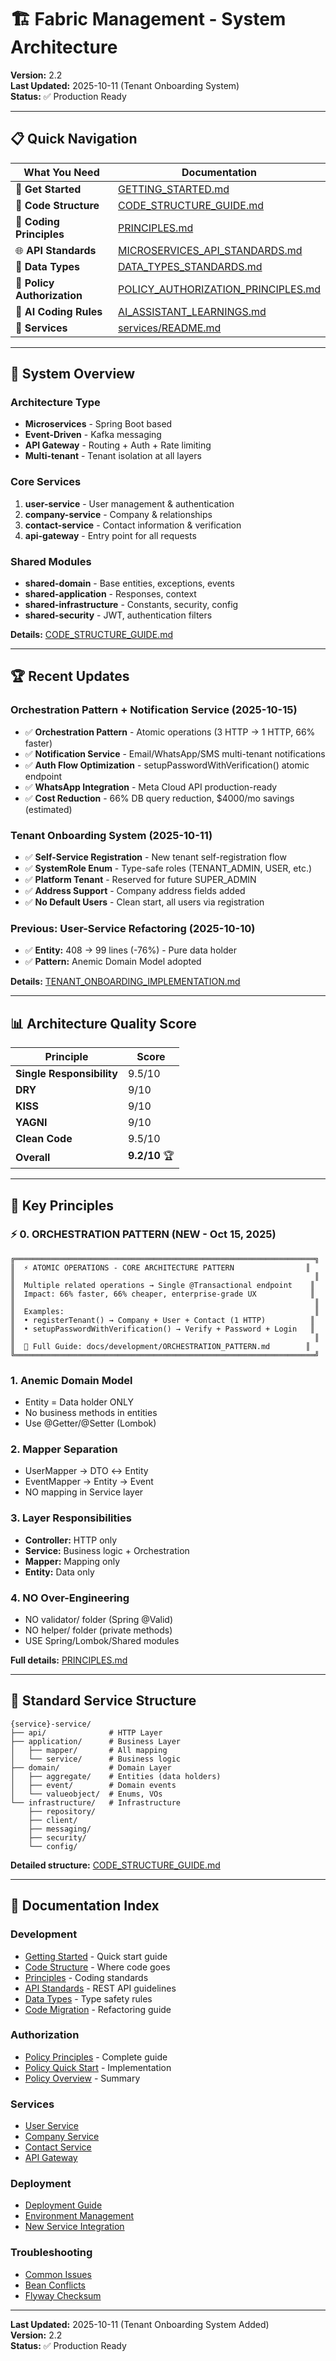 # 🏗️ Fabric Management - System Architecture

**Version:** 2.2  
**Last Updated:** 2025-10-11 (Tenant Onboarding System)  
**Status:** ✅ Production Ready

---

## 📋 Quick Navigation

| What You Need               | Documentation                                                                        |
| --------------------------- | ------------------------------------------------------------------------------------ |
| 🚀 **Get Started**          | [GETTING_STARTED.md](development/GETTING_STARTED.md)                                 |
| 📁 **Code Structure**       | [CODE_STRUCTURE_GUIDE.md](development/CODE_STRUCTURE_GUIDE.md)                       |
| 📖 **Coding Principles**    | [PRINCIPLES.md](development/PRINCIPLES.md)                                           |
| 🌐 **API Standards**        | [MICROSERVICES_API_STANDARDS.md](development/MICROSERVICES_API_STANDARDS.md)         |
| 🔢 **Data Types**           | [DATA_TYPES_STANDARDS.md](development/DATA_TYPES_STANDARDS.md)                       |
| 🔐 **Policy Authorization** | [POLICY_AUTHORIZATION_PRINCIPLES.md](development/POLICY_AUTHORIZATION_PRINCIPLES.md) |
| 🤖 **AI Coding Rules**      | [AI_ASSISTANT_LEARNINGS.md](AI_ASSISTANT_LEARNINGS.md)                               |
| 🔧 **Services**             | [services/README.md](services/README.md)                                             |

---

## 🎯 System Overview

### Architecture Type

- **Microservices** - Spring Boot based
- **Event-Driven** - Kafka messaging
- **API Gateway** - Routing + Auth + Rate limiting
- **Multi-tenant** - Tenant isolation at all layers

### Core Services

1. **user-service** - User management & authentication
2. **company-service** - Company & relationships
3. **contact-service** - Contact information & verification
4. **api-gateway** - Entry point for all requests

### Shared Modules

- **shared-domain** - Base entities, exceptions, events
- **shared-application** - Responses, context
- **shared-infrastructure** - Constants, security, config
- **shared-security** - JWT, authentication filters

**Details:** [CODE_STRUCTURE_GUIDE.md](development/CODE_STRUCTURE_GUIDE.md)

---

## 🏆 Recent Updates

### Orchestration Pattern + Notification Service (2025-10-15)

- ✅ **Orchestration Pattern** - Atomic operations (3 HTTP → 1 HTTP, 66% faster)
- ✅ **Notification Service** - Email/WhatsApp/SMS multi-tenant notifications
- ✅ **Auth Flow Optimization** - setupPasswordWithVerification() atomic endpoint
- ✅ **WhatsApp Integration** - Meta Cloud API production-ready
- ✅ **Cost Reduction** - 66% DB query reduction, $4000/mo savings (estimated)

### Tenant Onboarding System (2025-10-11)

- ✅ **Self-Service Registration** - New tenant self-registration flow
- ✅ **SystemRole Enum** - Type-safe roles (TENANT_ADMIN, USER, etc.)
- ✅ **Platform Tenant** - Reserved for future SUPER_ADMIN
- ✅ **Address Support** - Company address fields added
- ✅ **No Default Users** - Clean start, all users via registration

### Previous: User-Service Refactoring (2025-10-10)

- ✅ **Entity:** 408 → 99 lines (-76%) - Pure data holder
- ✅ **Pattern:** Anemic Domain Model adopted

**Details:** [TENANT_ONBOARDING_IMPLEMENTATION.md](../TENANT_ONBOARDING_IMPLEMENTATION.md)

---

## 📊 Architecture Quality Score

| Principle                 | Score         |
| ------------------------- | ------------- |
| **Single Responsibility** | 9.5/10        |
| **DRY**                   | 9/10          |
| **KISS**                  | 9/10          |
| **YAGNI**                 | 9/10          |
| **Clean Code**            | 9.5/10        |
| **Overall**               | **9.2/10** 🏆 |

---

## 🎯 Key Principles

### ⚡ 0. ORCHESTRATION PATTERN (NEW - Oct 15, 2025)

```
╔═══════════════════════════════════════════════════════════════════╗
║  ⚡ ATOMIC OPERATIONS - CORE ARCHITECTURE PATTERN                ║
║                                                                   ║
║  Multiple related operations → Single @Transactional endpoint    ║
║  Impact: 66% faster, 66% cheaper, enterprise-grade UX            ║
║                                                                   ║
║  Examples:                                                        ║
║  • registerTenant() → Company + User + Contact (1 HTTP)          ║
║  • setupPasswordWithVerification() → Verify + Password + Login   ║
║                                                                   ║
║  📖 Full Guide: docs/development/ORCHESTRATION_PATTERN.md        ║
╚═══════════════════════════════════════════════════════════════════╝
```

### 1. Anemic Domain Model

- Entity = Data holder ONLY
- No business methods in entities
- Use @Getter/@Setter (Lombok)

### 2. Mapper Separation

- UserMapper → DTO ↔ Entity
- EventMapper → Entity → Event
- NO mapping in Service layer

### 3. Layer Responsibilities

- **Controller:** HTTP only
- **Service:** Business logic + Orchestration
- **Mapper:** Mapping only
- **Entity:** Data only

### 4. NO Over-Engineering

- NO validator/ folder (Spring @Valid)
- NO helper/ folder (private methods)
- USE Spring/Lombok/Shared modules

**Full details:** [PRINCIPLES.md](development/PRINCIPLES.md)

---

## 📂 Standard Service Structure

```
{service}-service/
├── api/              # HTTP Layer
├── application/      # Business Layer
│   ├── mapper/       # All mapping
│   └── service/      # Business logic
├── domain/           # Domain Layer
│   ├── aggregate/    # Entities (data holders)
│   ├── event/        # Domain events
│   └── valueobject/  # Enums, VOs
└── infrastructure/   # Infrastructure
    ├── repository/
    ├── client/
    ├── messaging/
    ├── security/
    └── config/
```

**Detailed structure:** [CODE_STRUCTURE_GUIDE.md](development/CODE_STRUCTURE_GUIDE.md)

---

## 🔗 Documentation Index

### Development

- [Getting Started](development/GETTING_STARTED.md) - Quick start guide
- [Code Structure](development/CODE_STRUCTURE_GUIDE.md) - Where code goes
- [Principles](development/PRINCIPLES.md) - Coding standards
- [API Standards](development/MICROSERVICES_API_STANDARDS.md) - REST API guidelines
- [Data Types](development/DATA_TYPES_STANDARDS.md) - Type safety rules
- [Code Migration](development/CODE_MIGRATION_GUIDE.md) - Refactoring guide

### Authorization

- [Policy Principles](development/POLICY_AUTHORIZATION_PRINCIPLES.md) - Complete guide
- [Policy Quick Start](development/POLICY_AUTHORIZATION_QUICK_START.md) - Implementation
- [Policy Overview](development/POLICY_AUTHORIZATION.md) - Summary

### Services

- [User Service](services/user-service.md)
- [Company Service](services/company-service.md)
- [Contact Service](services/contact-service.md)
- [API Gateway](services/api-gateway.md)

### Deployment

- [Deployment Guide](deployment/DEPLOYMENT_GUIDE.md)
- [Environment Management](deployment/ENVIRONMENT_MANAGEMENT_BEST_PRACTICES.md)
- [New Service Integration](deployment/NEW_SERVICE_INTEGRATION_GUIDE.md)

### Troubleshooting

- [Common Issues](troubleshooting/COMMON_ISSUES_AND_SOLUTIONS.md)
- [Bean Conflicts](troubleshooting/BEAN_CONFLICT_RESOLUTION.md)
- [Flyway Checksum](troubleshooting/FLYWAY_CHECKSUM_MISMATCH.md)

---

**Last Updated:** 2025-10-11 (Tenant Onboarding System Added)  
**Version:** 2.2  
**Status:** ✅ Production Ready
